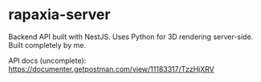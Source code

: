# rapaxia-server
Backend API built with NestJS. Uses Python for 3D rendering server-side. Built completely by me.

API docs (uncomplete): https://documenter.getpostman.com/view/11183317/TzzHjXRV
